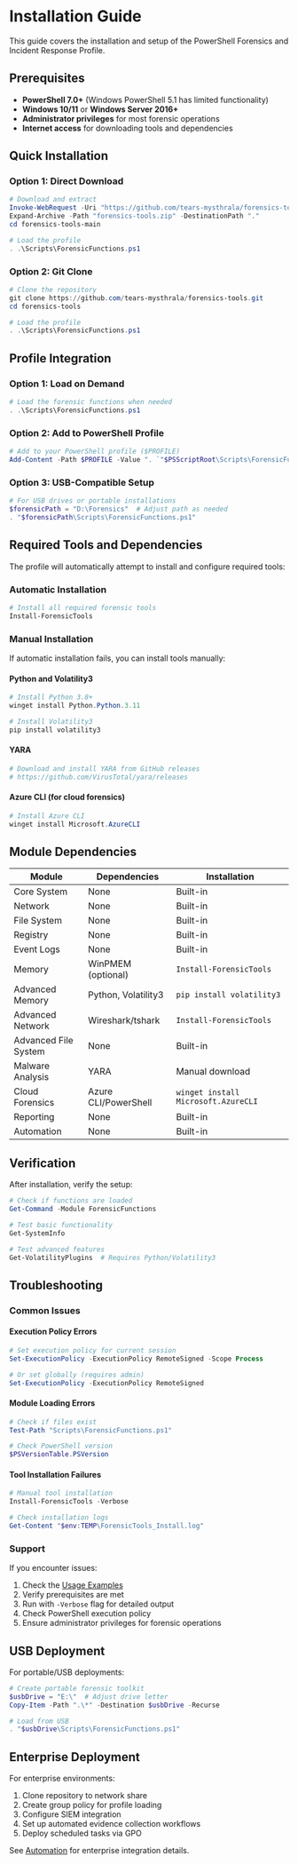 # Installation Guide

This guide covers the installation and setup of the PowerShell Forensics and Incident Response Profile.

## Prerequisites

- **PowerShell 7.0+** (Windows PowerShell 5.1 has limited functionality)
- **Windows 10/11** or **Windows Server 2016+**
- **Administrator privileges** for most forensic operations
- **Internet access** for downloading tools and dependencies

## Quick Installation

### Option 1: Direct Download

```powershell
# Download and extract
Invoke-WebRequest -Uri "https://github.com/tears-mysthrala/forensics-tools/archive/main.zip" -OutFile "forensics-tools.zip"
Expand-Archive -Path "forensics-tools.zip" -DestinationPath "."
cd forensics-tools-main

# Load the profile
. .\Scripts\ForensicFunctions.ps1
```

### Option 2: Git Clone

```powershell
# Clone the repository
git clone https://github.com/tears-mysthrala/forensics-tools.git
cd forensics-tools

# Load the profile
. .\Scripts\ForensicFunctions.ps1
```

## Profile Integration

### Option 1: Load on Demand

```powershell
# Load the forensic functions when needed
. .\Scripts\ForensicFunctions.ps1
```

### Option 2: Add to PowerShell Profile

```powershell
# Add to your PowerShell profile ($PROFILE)
Add-Content -Path $PROFILE -Value ". `"$PSScriptRoot\Scripts\ForensicFunctions.ps1`""
```

### Option 3: USB-Compatible Setup

```powershell
# For USB drives or portable installations
$forensicPath = "D:\Forensics"  # Adjust path as needed
. "$forensicPath\Scripts\ForensicFunctions.ps1"
```

## Required Tools and Dependencies

The profile will automatically attempt to install and configure required tools:

### Automatic Installation

```powershell
# Install all required forensic tools
Install-ForensicTools
```

### Manual Installation

If automatic installation fails, you can install tools manually:

#### Python and Volatility3

```powershell
# Install Python 3.8+
winget install Python.Python.3.11

# Install Volatility3
pip install volatility3
```

#### YARA

```powershell
# Download and install YARA from GitHub releases
# https://github.com/VirusTotal/yara/releases
```

#### Azure CLI (for cloud forensics)

```powershell
# Install Azure CLI
winget install Microsoft.AzureCLI
```

## Module Dependencies

| Module | Dependencies | Installation |
|--------|-------------|--------------|
| Core System | None | Built-in |
| Network | None | Built-in |
| File System | None | Built-in |
| Registry | None | Built-in |
| Event Logs | None | Built-in |
| Memory | WinPMEM (optional) | `Install-ForensicTools` |
| Advanced Memory | Python, Volatility3 | `pip install volatility3` |
| Advanced Network | Wireshark/tshark | `Install-ForensicTools` |
| Advanced File System | None | Built-in |
| Malware Analysis | YARA | Manual download |
| Cloud Forensics | Azure CLI/PowerShell | `winget install Microsoft.AzureCLI` |
| Reporting | None | Built-in |
| Automation | None | Built-in |

## Verification

After installation, verify the setup:

```powershell
# Check if functions are loaded
Get-Command -Module ForensicFunctions

# Test basic functionality
Get-SystemInfo

# Test advanced features
Get-VolatilityPlugins  # Requires Python/Volatility3
```

## Troubleshooting

### Common Issues

#### Execution Policy Errors

```powershell
# Set execution policy for current session
Set-ExecutionPolicy -ExecutionPolicy RemoteSigned -Scope Process

# Or set globally (requires admin)
Set-ExecutionPolicy -ExecutionPolicy RemoteSigned
```

#### Module Loading Errors

```powershell
# Check if files exist
Test-Path "Scripts\ForensicFunctions.ps1"

# Check PowerShell version
$PSVersionTable.PSVersion
```

#### Tool Installation Failures

```powershell
# Manual tool installation
Install-ForensicTools -Verbose

# Check installation logs
Get-Content "$env:TEMP\ForensicTools_Install.log"
```

### Support

If you encounter issues:

1. Check the [Usage Examples](UsageExamples.md)
2. Verify prerequisites are met
3. Run with `-Verbose` flag for detailed output
4. Check PowerShell execution policy
5. Ensure administrator privileges for forensic operations

## USB Deployment

For portable/USB deployments:

```powershell
# Create portable forensic toolkit
$usbDrive = "E:\"  # Adjust drive letter
Copy-Item -Path ".\*" -Destination $usbDrive -Recurse

# Load from USB
. "$usbDrive\Scripts\ForensicFunctions.ps1"
```

## Enterprise Deployment

For enterprise environments:

1. Clone repository to network share
2. Create group policy for profile loading
3. Configure SIEM integration
4. Set up automated evidence collection workflows
5. Deploy scheduled tasks via GPO

See [Automation](Automation.md) for enterprise integration details.